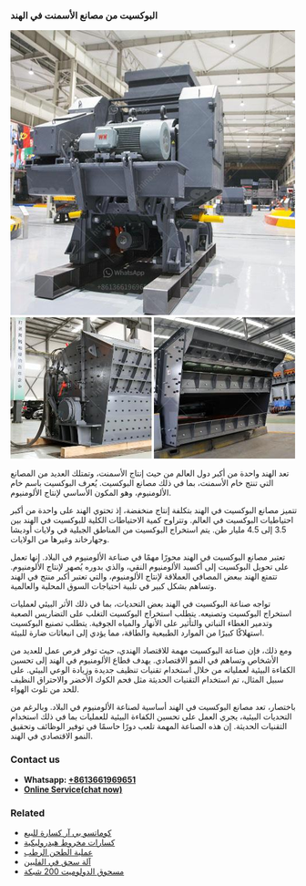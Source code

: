 <h3>البوكسيت من مصانع الأسمنت في الهند</h3><img src='1701850523.jpg' alt=''><p>تعد الهند واحدة من أكبر دول العالم من حيث إنتاج الأسمنت، وتمتلك العديد من المصانع التي تنتج خام الأسمنت، بما في ذلك مصانع البوكسيت. يُعرف البوكسيت باسم خام الألومنيوم، وهو المكون الأساسي لإنتاج الألومنيوم.</p><p>تتميز مصانع البوكسيت في الهند بتكلفة إنتاج منخفضة، إذ تحتوي الهند على واحدة من أكبر احتياطيات البوكسيت في العالم. وتتراوح كمية الاحتياطات الكلية للبوكسيت في الهند بين 3.5 إلى 4.5 مليار طن. يتم استخراج البوكسيت من المناطق الجبلية في ولايات أوديشا وجهارخاند وغيرها من الولايات.</p><p>تعتبر مصانع البوكسيت في الهند محورًا مهمًا في صناعة الألومنيوم في البلاد. إنها تعمل على تحويل البوكسيت إلى أكسيد الألومنيوم النقي، والذي بدوره يُصهر لإنتاج الألومنيوم. تتمتع الهند ببعض المصافي العملاقة لإنتاج الألومنيوم، والتي تعتبر أكبر منتج في الهند وتساهم بشكل كبير في تلبية احتياجات السوق المحلية والعالمية.</p><p>تواجه صناعة البوكسيت في الهند بعض التحديات، بما في ذلك الأثر البيئي لعمليات استخراج البوكسيت وتصنيعه. يتطلب استخراج البوكسيت التغلب على التضاريس الصعبة وتدمير الغطاء النباتي والتأثير على الأنهار والمياه الجوفية. يتطلب تصنيع البوكسيت استهلاكًا كبيرًا من الموارد الطبيعية والطاقة، مما يؤدي إلى انبعاثات ضارة للبيئة.</p><p>ومع ذلك، فإن صناعة البوكسيت مهمة للاقتصاد الهندي، حيث توفر فرص عمل للعديد من الأشخاص وتساهم في النمو الاقتصادي. يهدف قطاع الألومنيوم في الهند إلى تحسين الكفاءة البيئية لعملياته من خلال استخدام تقنيات تنظيف جديدة وزيادة الوعي البيئي. على سبيل المثال، تم استخدام التقنيات الحديثة مثل فحم الكوك الأخضر والاحتراق النظيف للحد من تلوث الهواء.</p><p>باختصار، تعد مصانع البوكسيت في الهند أساسية لصناعة الألومنيوم في البلاد. وبالرغم من التحديات البيئية، يجري العمل على تحسين الكفاءة البيئية للعمليات بما في ذلك استخدام التقنيات الحديثة. إن هذه الصناعة المهمة تلعب دورًا حاسمًا في توفير الوظائف وتحقيق النمو الاقتصادي في الهند.</p><h3>Contact us</h3><ul><li><strong>Whatsapp:&nbsp;<a href="https://wa.me/8613661969651">+8613661969651</a></strong></li><li><a href="https://swt.shibang-china.com/?git&amp;zhl&amp;البوكسيت من مصانع الأسمنت في الهند"><strong>Online Service(chat now)</strong></a></li></ul><h3>Related</h3><ul><li><a href='كوماتسو بي آر كسارة للبيع.md'>كوماتسو بي آر كسارة للبيع</a></li><li><a href='كسارات مخروط هيدروليكية.md'>كسارات مخروط هيدروليكية</a></li><li><a href='عملية الطحن الرطب.md'>عملية الطحن الرطب</a></li><li><a href='آلة سحق في الفلبين.md'>آلة سحق في الفلبين</a></li><li><a href='مسحوق الدولوميت 200 شبكة.md'>مسحوق الدولوميت 200 شبكة</a></li></ul>